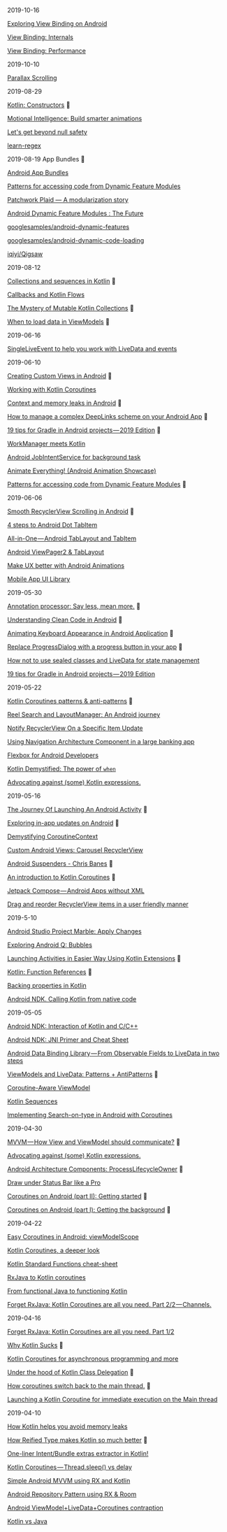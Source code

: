 2019-10-16

[Exploring View Binding on Android](https://joebirch.co/2019/09/18/exploring-view-binding-on-android)

[View Binding: Internals](https://blog.stylingandroid.com/view-binding-internals)

[View Binding: Performance](https://blog.stylingandroid.com/view-binding-performance)

2019-10-10

[Parallax Scrolling](https://blog.stylingandroid.com/parallax-scrolling)

2019-08-29

[Kotlin: Constructors](https://itnext.io/kotlin-constructors-6233e810a5bd) 💯

[Motional Intelligence: Build smarter animations](https://medium.com/androiddevelopers/motional-intelligence-build-smarter-animations-821af4d5f8c0)

[Let's get beyond null safety](https://coroutinedispatcher.blogspot.com/2019/08/lets-get-beyond-null-safet.html)

[learn-regex](https://github.com/ziishaned/learn-regex)

2019-08-19 App Bundles 💯

[Android App Bundles](https://developer.android.com/guide/app-bundle)

[Patterns for accessing code from Dynamic Feature Modules](https://medium.com/androiddevelopers/patterns-for-accessing-code-from-dynamic-feature-modules-7e5dca6f9123)

[Patchwork Plaid — A modularization story](https://medium.com/androiddevelopers/a-patchwork-plaid-monolith-to-modularized-app-60235d9f212e)

[Android Dynamic Feature Modules : The Future](https://medium.com/mindorks/dynamic-feature-modules-the-future-4bee124c0f1)

[googlesamples/android-dynamic-features](https://github.com/googlesamples/android-dynamic-features)

[googlesamples/android-dynamic-code-loading](https://github.com/googlesamples/android-dynamic-code-loading)

[iqiyi/Qigsaw](https://github.com/iqiyi/Qigsaw)

2019-08-12

[Collections and sequences in Kotlin](https://medium.com/androiddevelopers/collections-and-sequences-in-kotlin-55db18283aca) 💯

[Callbacks and Kotlin Flows](https://medium.com/@elizarov/callbacks-and-kotlin-flows-2b53aa2525cf)

[The Mystery of Mutable Kotlin Collections](https://proandroiddev.com/the-mystery-of-mutable-kotlin-collections-e82cbf5d781) 💯

[When to load data in ViewModels](https://proandroiddev.com/when-to-load-data-in-viewmodels-ad9616940da7) 💯

2019-06-16

[SingleLiveEvent to help you work with LiveData and events](https://proandroiddev.com/singleliveevent-to-help-you-work-with-livedata-and-events-5ac519989c70)

2019-06-10

[Creating Custom Views in Android](https://medium.com/rubicon-stories/creating-custom-views-in-android-a5589899df87) 💯

[Working with Kotlin Coroutines](https://medium.com/swlh/working-with-kotlin-coroutines-507433ddd9e3)

[Context and memory leaks in Android](https://medium.com/@jrinconada/context-and-memory-leaks-in-android-82a39ed33002) 💯

[How to manage a complex DeepLinks scheme on your Android App](https://android.jlelse.eu/how-to-manage-a-complex-deeplinks-scheme-on-your-android-app-d441143cec7e) 💯

[19 tips for Gradle in Android projects — 2019 Edition](https://medium.com/google-developer-experts/19-tips-for-gradle-in-android-projects-2019-edition-11af704eb06e) 💯

[WorkManager meets Kotlin](https://medium.com/androiddevelopers/workmanager-meets-kotlin-b9ad02f7405e)

[Android JobIntentService for background task](https://medium.com/mindorks/android-jobintentservice-for-background-task-e77bfa21fffa)

[Animate Everything! (Android Animation Showcase)](https://android.jlelse.eu/animate-everything-android-animation-showcase-7b7debee0e2a)

[Patterns for accessing code from Dynamic Feature Modules](https://medium.com/androiddevelopers/patterns-for-accessing-code-from-dynamic-feature-modules-7e5dca6f9123) 💯

2019-06-06

[Smooth RecyclerView Scrolling in Android](https://medium.com/swlh/4-steps-to-android-dot-tabitem-dadeeef44f51) 💯

[4 steps to Android Dot TabItem](https://medium.com/swlh/4-steps-to-android-dot-tabitem-dadeeef44f51)

[All-in-One — Android TabLayout and TabItem](https://medium.com/swlh/android-viewpager2-tablayout-3099aae2f396)

[Android ViewPager2 & TabLayout](https://medium.com/swlh/android-viewpager2-tablayout-3099aae2f396)

[Make UX better with Android Animations](https://proandroiddev.com/make-ux-better-with-android-animations-207992d6f98a)

[Mobile App UI Library](https://medium.com/@elenalopiccolo/mobile-app-ui-library-e2682aa34db4)

2019-05-30

[Annotation processor: Say less, mean more.](https://proandroiddev.com/annotation-processor-say-less-mean-more-b0e23dd9a3e2) 💯

[Understanding Clean Code in Android](https://medium.com/mindorks/understanding-clean-code-in-android-ebe42ad89a99) 💯

[Animating Keyboard Appearance in Android Application](https://proandroiddev.com/animating-keyboard-appearance-in-android-application-425a2a26de9a) 💯

[Replace ProgressDialog with a progress button in your app](https://proandroiddev.com/replace-progressdialog-with-a-progress-button-in-your-app-14ed1d50b44) 💯

[How not to use sealed classes and LiveData for state management](https://proandroiddev.com/how-not-to-use-sealed-classes-and-livedata-for-state-management-4bfcaf314e96)

[19 tips for Gradle in Android projects — 2019 Edition](https://medium.com/google-developer-experts/19-tips-for-gradle-in-android-projects-2019-edition-11af704eb06e)

2019-05-22

[Kotlin Coroutines patterns & anti-patterns](https://proandroiddev.com/kotlin-coroutines-patterns-anti-patterns-f9d12984c68e) 💯

[Reel Search and LayoutManager: An Android journey](https://blog.usejournal.com/reel-search-and-layoutmanager-an-android-journey-e2f925c8410f)

[Notify RecyclerView On a Specific Item Update](https://medium.com/google-developer-experts/notifying-recyclerview-on-a-specific-change-b36e6dc59e0f)

[Using Navigation Architecture Component in a large banking app](https://medium.com/google-developer-experts/using-navigation-architecture-component-in-a-large-banking-app-ac84936a42c2)

[Flexbox for Android Developers](https://android.jlelse.eu/flexbox-for-android-developers-89ccbf9bfb36)

[Kotlin Demystified: The power of `when`](https://medium.com/androiddevelopers/kotlin-demystified-the-power-of-when-f0ac616ddd1a)

[Advocating against (some) Kotlin expressions.](https://proandroiddev.com/advocating-against-kotlin-expressions-73acfa819ca7)

2019-05-16

[The Journey Of Launching An Android Activity](https://medium.com/@Myyousseff/the-journey-of-launching-an-android-activity-9b64e11dc157) 💯

[Exploring in-app updates on Android](https://medium.com/@hitherejoe/exploring-in-app-updates-on-android-57f1aee011cb) 💯

[Demystifying CoroutineContext](https://proandroiddev.com/demystifying-coroutinecontext-1ce5b68407ad)

[Custom Android Views: Carousel RecyclerView](https://medium.com/@supahsoftware/custom-android-views-carousel-recyclerview-7b9318d23e9a)

[Android Suspenders - Chris Banes](https://chris.banes.dev/talks/2018/android-suspenders/) 💯

[An introduction to Kotlin Coroutines](https://antonis.me/2018/12/12/an-introduction-to-kotlin-coroutines/) 💯

[Jetpack Compose — Android Apps without XML](https://android.jlelse.eu/jetpack-compose-android-apps-without-xml-534d74448778)

[Drag and reorder RecyclerView items in a user friendly manner](https://medium.com/@yfujiki/drag-and-reorder-recyclerview-items-in-a-user-friendly-manner-1282335141e9)

2019-5-10

[Android Studio Project Marble: Apply Changes](https://medium.com/androiddevelopers/android-studio-project-marble-apply-changes-e3048662e8cd)

[Exploring Android Q: Bubbles](https://medium.com/google-developer-experts/exploring-android-q-bubbles-952d1c3be850)

[Launching Activities in Easier Way Using Kotlin Extensions](https://android.jlelse.eu/launching-activities-in-easier-way-using-kotlin-extensions-121a8175220c) 💯

[Kotlin: Function References](https://blog.stylingandroid.com/kotlin-function-references/) 💯

[Backing properties in Kotlin](https://proandroiddev.com/backing-properties-in-kotlin-cb78dfebfd90)

[Android NDK. Calling Kotlin from native code](https://medium.com/yalantis-android/android-ndk-calling-kotlin-from-native-code-40a1cb0f6164)

2019-05-05

[Android NDK: Interaction of Kotlin and C/C++](https://proandroiddev.com/android-ndk-interaction-of-kotlin-and-c-c-5e19e35bac74)

[Android NDK: JNI Primer and Cheat Sheet](https://medium.com/tompee/android-ndk-jni-primer-and-cheat-sheet-18dd006ec07f)

[Android Data Binding Library — From Observable Fields to LiveData in two steps](https://medium.com/androiddevelopers/android-data-binding-library-from-observable-fields-to-livedata-in-two-steps-690a384218f2)

[ViewModels and LiveData: Patterns + AntiPatterns](https://medium.com/androiddevelopers/viewmodels-and-livedata-patterns-antipatterns-21efaef74a54) 💯

[Coroutine-Aware ViewModel](https://android.jlelse.eu/coroutine-aware-viewmodel-6399b381bc4a)

[Kotlin Sequences](https://android.jlelse.eu/kotlin-sequences-ac6dc7c883d3)

[Implementing Search-on-type in Android with Coroutines](https://android.jlelse.eu/implementing-search-on-type-in-android-with-coroutines-ab117c8f13a4)

2019-04-30

[MVVM — How View and ViewModel should communicate?](https://android.jlelse.eu/mvvm-how-view-and-viewmodel-should-communicate-8a386ce1bb42) 💯

[Advocating against (some) Kotlin expressions.](https://proandroiddev.com/advocating-against-kotlin-expressions-73acfa819ca7)

[Android Architecture Components: ProcessLifecycleOwner](https://medium.com/trendyol-tech/android-architecture-components-processlifecycleowner-26aa905d4bc5) 💯

[Draw under Status Bar like a Pro](https://proandroiddev.com/draw-under-status-bar-like-a-pro-db38cfff2870)

[Coroutines on Android (part II): Getting started](https://medium.com/androiddevelopers/coroutines-on-android-part-ii-getting-started-3bff117176dd) 💯

[Coroutines on Android (part I): Getting the background](https://medium.com/androiddevelopers/coroutines-on-android-part-i-getting-the-background-3e0e54d20bb) 💯

2019-04-22

[Easy Coroutines in Android: viewModelScope](https://medium.com/androiddevelopers/easy-coroutines-in-android-viewmodelscope-25bffb605471)

[Kotlin Coroutines, a deeper look](https://medium.com/@elizarov/kotlin-coroutines-a-deeper-look-180536305c3f)

[Kotlin Standard Functions cheat-sheet](https://medium.com/androiddevelopers/kotlin-standard-functions-cheat-sheet-27f032dd4326)

[RxJava to Kotlin coroutines](https://medium.com/androiddevelopers/rxjava-to-kotlin-coroutines-1204c896a700)

[From functional Java to functioning Kotlin](https://medium.com/androiddevelopers/from-functional-java-to-functioning-kotlin-a4874a4a7a5)

[Forget RxJava: Kotlin Coroutines are all you need. Part 2/2 — Channels.](https://proandroiddev.com/forget-rxjava-kotlin-coroutines-are-all-you-need-d4dbdb509708)

2019-04-16

[Forget RxJava: Kotlin Coroutines are all you need. Part 1/2](https://proandroiddev.com/forget-rxjava-kotlin-coroutines-are-all-you-need-part-1-2-4f62ecc4f99b)

[Why Kotlin Sucks](https://proandroiddev.com/why-kotlin-sucks-ab27a6b15cb6) 💯

[Kotlin Coroutines for asynchronous programming and more](https://proandroiddev.com/kotlin-coroutines-for-asynchronous-programming-and-more-1892db686b1)

[Under the hood of Kotlin Class Delegation](https://medium.com/snapp-mobile/under-the-hood-of-kotlin-class-delegation-24d53f9aa924) 💯

[How coroutines switch back to the main thread.](https://proandroiddev.com/how-coroutines-switch-back-to-the-main-thread-413fa6dc507a) 💯

[Launching a Kotlin Coroutine for immediate execution on the Main thread](https://medium.com/@trionkidnapper/launching-a-kotlin-coroutine-for-immediate-execution-on-the-main-thread-8555e701163b)

2019-04-10

[How Kotlin helps you avoid memory leaks](https://proandroiddev.com/how-kotlin-helps-you-avoid-memory-leaks-e2680cf6e71e)

[How Reified Type makes Kotlin so much better](https://proandroiddev.com/how-reified-type-makes-kotlin-so-much-better-7ae539ed0304) 💯

[One-liner Intent/Bundle extras extractor in Kotlin!](https://proandroiddev.com/one-liner-intent-bundle-extras-extractor-in-kotlin-f4b614b390c4)

[Kotlin Coroutines — Thread.sleep() vs delay](https://medium.com/@mohak1712/kotlin-coroutines-thread-sleep-vs-delay-63171fe8a24)

[Simple Android MVVM using RX and Kotlin](https://medium.com/corebuild-software/simple-android-mvvm-using-rx-and-kotlin-9769a91b03ef)

[Android Repository Pattern using RX & Room](https://medium.com/corebuild-software/android-repository-pattern-using-rx-room-bac6c65d7385)

[Android ViewModel+LiveData+Coroutines contraption](https://proandroiddev.com/android-viewmodel-livedata-coroutines-contraption-e1e44af690a6)

[Kotlin vs Java](https://medium.com/@kkamilbekar/kotlin-vs-java-fbcd70ad3e16)
